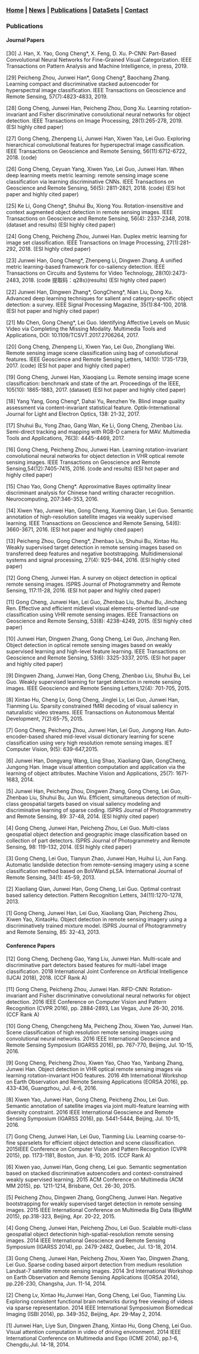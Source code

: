### [Home](/) | [News](/news) | [Publications](/publications) | [DataSets](/datasets) | [Contact](/#Contact)

### Publications

<span id = "Journal"/>

#### Journal Papers

[30] J. Han, X. Yao, Gong Cheng*, X. Feng, D. Xu. P-CNN: Part-Based Convolutional Neural Networks for Fine-Grained Visual Categorization. IEEE Transactions on Pattern Analysis and Machine Intelligence, in press, 2019.

[29] Peicheng Zhou, Junwei Han*, Gong Cheng*, Baochang Zhang. Learning compact and discriminative stacked autoencoder for hyperspectral image classification. IEEE Transactions on Geoscience and Remote Sensing, 57(7):4823-4833, 2019.

[28] Gong Cheng, Junwei Han, Peicheng Zhou, Dong Xu.  Learning rotation-invariant and Fisher discriminative convolutional neural networks for object detection. IEEE Transactions on Image Processing, 28(1):265-278, 2019. (ESI highly cited paper)

[27] Gong Cheng, Zhenpeng Li, Junwei Han, Xiwen Yao, Lei Guo. Exploring hierarchical convolutional features for hyperspectral image cassification. IEEE Transactions on Geoscience and Remote Sensing, 56(11):6712-6722, 2018. (code)

[26] Gong Cheng, Ceyuan Yang, Xiwen Yao, Lei Guo, Junwei Han. When deep learning meets metric learning: remote sensing image scene classification via learning discriminative CNNs. IEEE Transactions on Geoscience and Remote Sensing, 56(5): 2811-2821, 2018. (code) (ESI hot paper and highly cited paper)

[25] Ke Li, Gong Cheng*, Shuhui Bu, Xiong You. Rotation-insensitive and context augmented object detection in remote sensing images. IEEE Transactions on Geoscience and Remote Sensing, 56(4): 2337-2348, 2018. (dataset and results) (ESI highly cited paper)

[24] Gong Cheng, Peicheng Zhou, Junwei Han. Duplex metric learning for image set classification. IEEE Transactions on Image Processing, 27(1):281-292, 2018. (ESI highly cited paper)

[23] Junwei Han, Gong Cheng*, Zhenpeng Li, Dingwen Zhang. A unified metric learning-based framework for co-saliency detection. IEEE Transactions on Circuits and Systems for Video Technology, 28(10):2473-2483, 2018. (code 提取码：q28s)(results) (ESI highly cited paper)

[22] Junwei Han, Dingwen Zhang*, GongCheng*, Nian Liu, Dong Xu. Advanced deep learning techniques for salient and category-specific object detection: a survey. IEEE Signal Processing Magazine, 35(1):84-100, 2018.(ESI hot paper and highly cited paper)

[21] Mo Chen, Gong Cheng*, Lei Guo. Identifying Affective Levels on Music Video via Completing the Missing Modality. Multimedia Tools and Applications, DOI: 10.1109/TCSVT.2017.2706264, 2017.

[20] Gong Cheng, Zhenpeng Li, Xiwen Yao, Lei Guo, Zhongliang Wei. Remote sensing image scene classification using bag of convolutional features. IEEE Geoscience and Remote Sensing Letters, 14(10): 1735-1739, 2017. (code) (ESI hot paper and highly cited paper)

[19] Gong Cheng, Junwei Han, Xiaoqiang Lu. Remote sensing image scene classification: benchmark and state of the art. Proceedings of the IEEE, 105(10): 1865-1883, 2017. (dataset) (ESI hot paper and highly cited paper)

[18] Yang Yang, Gong Cheng*, Dahai Yu, Renzhen Ye. Blind image quality assessment via content-invariant statistical feature. Optik-International Journal for Light and Electron Optics, 138: 21-32, 2017.

[17] Shuhui Bu, Yong Zhao, Gang Wan, Ke Li, Gong Cheng, Zhenbao Liu. Semi-direct tracking and mapping with RGB-D camera for MAV. Multimedia Tools and Applications, 76(3): 4445-4469, 2017.

[16] Gong Cheng, Peicheng Zhou, Junwei Han. Learning rotation-invariant convolutional neural networks for object detection in VHR optical remote sensing images. IEEE Transactions on Geoscience and Remote Sensing,54(12):7405-7415, 2016. (code and results) (ESI hot paper and highly cited paper)

[15] Chao Yao, Gong Cheng*. Approximative Bayes optimality linear discriminant analysis for Chinese hand writing character recognition. Neurocomputing, 207:346-353, 2016.

[14] Xiwen Yao, Junwei Han, Gong Cheng, Xueming Qian, Lei Guo. Semantic annotation of high-resolution satellite images via weakly supervised learning. IEEE Transactions on Geoscience and Remote Sensing, 54(6): 3660-3671, 2016. (ESI hot paper and highly cited paper)

[13] Peicheng Zhou, Gong Cheng*, Zhenbao Liu, Shuhui Bu, Xintao Hu. Weakly supervised target detection in remote sensing images based on transferred deep features and negative bootstrapping. Multidimensional systems and signal processing, 27(4): 925-944, 2016. (ESI highly cited paper)

[12] Gong Cheng, Junwei Han. A survey on object detection in optical remote sensing images. ISPRS Journal of Photogrammetry and Remote Sensing, 117:11-28, 2016. (ESI hot paper and highly cited paper)

[11] Gong Cheng, Junwei Han, Lei Guo, Zhenbao Liu, Shuhui Bu, Jinchang Ren. Effective and efficient midlevel visual elements-oriented land-use classification using VHR remote sensing images. IEEE Transactions on Geoscience and Remote Sensing, 53(8): 4238-4249, 2015. (ESI highly cited paper)

[10] Junwei Han, Dingwen Zhang, Gong Cheng, Lei Guo, Jinchang Ren. Object detection in optical remote sensing images based on weakly supervised learning and high-level feature learning. IEEE Transactions on Geoscience and Remote Sensing, 53(6): 3325-3337, 2015. (ESI hot paper and highly cited paper)

[9] Dingwen Zhang, Junwei Han, Gong Cheng, Zhenbao Liu, Shuhui Bu, Lei Guo. Weakly supervised learning for target detection in remote sensing images. IEEE Geoscience and Remote Sensing Letters,12(4): 701-705, 2015.

[8] Xintao Hu, Cheng Lv,  Gong Cheng, Jinglei Lv, Lei Guo, Junwei Han, Tianming Liu. Sparsity constrained fMRI decoding of visual saliency in naturalistic video streams. IEEE Transactions on Autonomous Mental Development, 7(2):65-75, 2015.

[7] Gong Cheng, Peicheng Zhou, Junwei Han, Lei Guo, Jungong Han. Auto-encoder-based shared mid-level visual dictionary learning for scene classification using very high resolution remote sensing images. IET Computer Vision, 9(5): 639-647,2015.

[6] Junwei Han, Dongyang Wang, Ling Shao, Xiaoliang Qian, GongCheng, Jungong Han. Image visual attention computation and application via the learning of object attributes. Machine Vision and Applications, 25(7): 1671-1683, 2014.

[5] Junwei Han, Peicheng Zhou, Dingwen Zhang, Gong Cheng, Lei Guo, Zhenbao Liu, Shuhui Bu, Jun Wu. Efficient, simultaneous detection of multi-class geospatial targets based on visual saliency modeling and discriminative learning of sparse coding. ISPRS Journal of Photogrammetry and Remote Sensing, 89: 37-48, 2014. (ESI highly cited paper)

[4] Gong Cheng, Junwei Han, Peicheng Zhou, Lei Guo. Multi-class geospatial object detection and geographic image classification based on collection of part detectors. ISPRS Journal of Photogrammetry and Remote Sensing, 98: 119-132, 2014. (ESI highly cited paper)

[3] Gong Cheng, Lei Guo, Tianyun Zhao, Junwei Han, Huihui Li, Jun Fang. Automatic landslide detection from remote-sensing imagery using a scene classification method based on BoVWand pLSA. International Journal of Remote Sensing, 34(1): 45-59, 2013.

[2] Xiaoliang Qian, Junwei Han, Gong Cheng, Lei Guo. Optimal contrast based saliency detection. Pattern Recognition Letters, 34(11):1270-1278, 2013.

[1] Gong Cheng, Junwei Han, Lei Guo, Xiaoliang Qian, Peicheng Zhou, Xiwen Yao, XintaoHu. Object detection in remote sensing imagery using a discriminatively trained mixture model. ISPRS Journal of Photogrammetry and Remote Sensing, 85: 32-43, 2013.

<span id = "Conference"/>

#### Conference Papers

[12] Gong Cheng, Decheng Gao, Yang Liu, Junwei Han. Multi-scale and discriminative part detectors based features for multi-label image classification. 2018 International Joint Conference on Artificial Intelligence (IJCAI 2018), 2018. (CCF Rank A)

[11] Gong Cheng, Peicheng Zhou, Junwei Han. RIFD-CNN: Rotation-invariant and Fisher discriminative convolutional neural networks for object detection. 2016 IEEE Conference on Computer Vision and Pattern Recognition (CVPR 2016), pp. 2884-2893, Las  Vegas, June 26-30, 2016. (CCF Rank A)

[10] Gong Cheng, Chengcheng Ma, Peicheng Zhou, Xiwen Yao, Junwei Han. Scene classification of high resolution remote sensing images using convolutional neural networks. 2016 IEEE International Geoscience and Remote Sensing Symposium (IGARSS 2016), pp. 767-770, Beijing, Jul. 10-15, 2016.

[9] Gong Cheng, Peicheng Zhou, Xiwen Yao, Chao Yao, Yanbang Zhang, Junwei Han. Object detection in VHR optical remote sensing images via learning rotation-invariant HOG features. 2016 4th International Workshop on Earth Observation and Remote Sensing Applications (EORSA 2016), pp. 433-436, Guangzhou, Jul. 4-6, 2016.

[8] Xiwen Yao, Junwei Han, Gong Cheng, Peicheng Zhou, Lei Guo. Semantic annotation of satellite images via joint multi-feature learning with diversity constraint. 2016 IEEE International Geoscience and Remote Sensing Symposium (IGARSS 2016), pp. 5441-5444, Beijing, Jul. 10-15, 2016.

[7] Gong Cheng, Junwei Han, Lei Guo, Tianming Liu. Learning coarse-to-fine sparselets for efficient object detection and scene classification. 2015IEEE Conference on Computer Vision and Pattern Recognition (CVPR 2015), pp. 1173-1181, Boston, Jun. 8-10, 2015. (CCF Rank A)

[6] Xiwen yao, Junwei Han, Gong cheng, Lei guo. Semantic segmentation based on stacked discriminative autoencoders and context-constrained weakly supervised learning. 2015 ACM Conference on Multimedia (ACM MM 2015), pp. 1211-1214, Brisbane, Oct. 26-30, 2015.

[5] Peicheng Zhou, Dingwen Zhang, GongCheng, Junwei Han. Negative bootstrapping for weakly supervised target detection in remote sensing images. 2015 IEEE International Conference on Multimedia Big Data (BigMM 2015), pp.318-323, Beijing, Apr. 20-22, 2015.

[4] Gong Cheng, Junwei Han, Peicheng Zhou, Lei Guo. Scalable multi-class geospatial object detectionin high-spatial-resolution remote sensing images. 2014 IEEE International Geoscience and Remote Sensing Symposium (IGARSS 2014), pp. 2479-2482, Quebec, Jul. 13-18, 2014.

[3] Gong Cheng, Junwei Han, Peicheng Zhou, Xiwen Yao, Dingwen Zhang, Lei Guo. Sparse coding based airport detection from medium resolution Landsat-7 satellite remote sensing images. 2014 3rd International Workshop on Earth Observation and Remote Sensing Applications (EORSA 2014), pp.226-230, Changsha, Jun. 11-14, 2014.

[2] Cheng Lv, Xintao Hu,Junwei Han, Gong Cheng, Lei Guo, Tianming Liu. Exploring consistent functional brain networks during free viewing of videos via sparse representation. 2014 IEEE International Symposiumon Biomedical Imaging (ISBI 2014), pp. 349-352, Beijing, Apr. 29-May 2, 2014.

[1] Junwei Han, Liye Sun, Dingwen Zhang, Xintao Hu, Gong Cheng, Lei Guo. Visual attention computation in video of driving environment. 2014 IEEE International Conference on Multimedia and Expo (ICME 2014), pp.1-6, Chengdu,Jul. 14-18, 2014.
